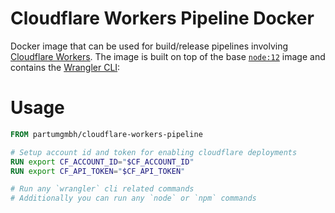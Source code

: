 # Cloudflare Workers Pipeline Docker

Docker image that can be used for build/release pipelines involving [Cloudflare Workers](https://developers.cloudflare.com/workers/). The image is built on top of the base [`node:12`](https://hub.docker.com/_/node) image and contains the [Wrangler CLI](https://developers.cloudflare.com/workers/cli-wrangler):

# Usage

```dockerfile
FROM partumgmbh/cloudflare-workers-pipeline

# Setup account id and token for enabling cloudflare deployments
RUN export CF_ACCOUNT_ID="$CF_ACCOUNT_ID"
RUN export CF_API_TOKEN="$CF_API_TOKEN"

# Run any `wrangler` cli related commands
# Additionally you can run any `node` or `npm` commands
```
